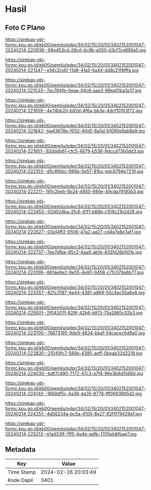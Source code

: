 # Hasil

## Foto C Plano

https://sirekap-obj-formc.kpu.go.id/eb00/pemilu/pdpr/34/02/15/20/01/3402152001047-20240214-220938--88e453cd-26cd-4c9b-a050-d3cf7ce889a5.jpg

https://sirekap-obj-formc.kpu.go.id/eb00/pemilu/pdpr/34/02/15/20/01/3402152001047-20240214-221347--e56c2cd0-11d8-41a5-9a44-dd8c21f8fffa.jpg

https://sirekap-obj-formc.kpu.go.id/eb00/pemilu/pdpr/34/02/15/20/01/3402152001047-20240214-221533--7ac784fb-0eaa-44c6-aaa3-99eaf0ba3c17.jpg

https://sirekap-obj-formc.kpu.go.id/eb00/pemilu/pdpr/34/02/15/20/01/3402152001047-20240214-221659--4e74bb20-b92d-4f6a-bb3e-4dcf10103f72.jpg

https://sirekap-obj-formc.kpu.go.id/eb00/pemilu/pdpr/34/02/15/20/01/3402152001047-20240214-221842--ba43678e-f052-40d5-8a5d-b1090e9ab8a9.jpg

https://sirekap-obj-formc.kpu.go.id/eb00/pemilu/pdpr/34/02/15/20/01/3402152001047-20240214-221951--92dddb61-cfc5-4879-b536-9dccd73b0dd3.jpg

https://sirekap-obj-formc.kpu.go.id/eb00/pemilu/pdpr/34/02/15/20/01/3402152001047-20240214-222103--d5c6fbbc-669a-4e57-81bc-edc6794e7219.jpg

https://sirekap-obj-formc.kpu.go.id/eb00/pemilu/pdpr/34/02/15/20/01/3402152001047-20240214-222211--191c2be5-5b24-4850-989e-49cda79193b3.jpg

https://sirekap-obj-formc.kpu.go.id/eb00/pemilu/pdpr/34/02/15/20/01/3402152001047-20240214-222453--02d024ba-2fc6-41f1-b68b-c109c21b2428.jpg

https://sirekap-obj-formc.kpu.go.id/eb00/pemilu/pdpr/34/02/15/20/01/3402152001047-20240214-222627--03a14ff2-6506-47a2-aa27-cd4a7a8e3af1.jpg

https://sirekap-obj-formc.kpu.go.id/eb00/pemilu/pdpr/34/02/15/20/01/3402152001047-20240214-222737--7ee7dfbe-85c2-4aa0-ab1e-432fd26b501e.jpg

https://sirekap-obj-formc.kpu.go.id/eb00/pemilu/pdpr/34/02/15/20/01/3402152001047-20240214-223109--661ae9e2-9e55-4e90-9458-c7fc079a6b77.jpg

https://sirekap-obj-formc.kpu.go.id/eb00/pemilu/pdpr/34/02/15/20/01/3402152001047-20240214-223357--821c3187-4e44-4381-a869-50c4ac55a6e8.jpg

https://sirekap-obj-formc.kpu.go.id/eb00/pemilu/pdpr/34/02/15/20/01/3402152001047-20240214-225001--2f04207f-829f-42b6-b813-75a2865c52b3.jpg

https://sirekap-obj-formc.kpu.go.id/eb00/pemilu/pdpr/34/02/15/20/01/3402152001047-20240214-223705--76673195-9de9-4834-bbaf-54cacec6d8a0.jpg

https://sirekap-obj-formc.kpu.go.id/eb00/pemilu/pdpr/34/02/15/20/01/3402152001047-20240214-223830--21049fc7-589e-4385-aeff-0beab32d2219.jpg

https://sirekap-obj-formc.kpu.go.id/eb00/pemilu/pdpr/34/02/15/20/01/3402152001047-20240214-224030--bdf7c490-7172-47c3-a7f4-96e3b6d1589d.jpg

https://sirekap-obj-formc.kpu.go.id/eb00/pemilu/pdpr/34/02/15/20/01/3402152001047-20240214-224140--1669df5c-4a38-4a35-8776-fff0693965d2.jpg

https://sirekap-obj-formc.kpu.go.id/eb00/pemilu/pdpr/34/02/15/20/01/3402152001047-20240214-224251--4d56234a-bc5a-4100-8e27-62f1f79429ef.jpg

https://sirekap-obj-formc.kpu.go.id/eb00/pemilu/pdpr/34/02/15/20/01/3402152001047-20240214-225213--e1ad33ff-7ff5-4e4e-adfb-1705eb8fbae7.jpg


## Metadata

| Key        | Value               |
| ---------- | ------------------- |
| Time Stamp | 2024-02-26 20:03:49 |
| Kode Dapil | 3401                |



